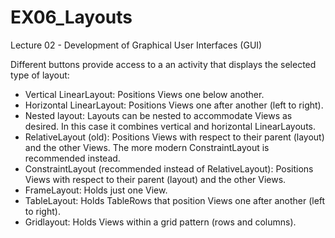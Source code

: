 # EX06_Layouts
Lecture 02 - Development of Graphical User Interfaces (GUI)

Different buttons provide access to a an activity that displays the selected type of layout:
- Vertical LinearLayout: Positions Views one below another.
- Horizontal LinearLayout: Positions Views one after another (left to right).
- Nested layout: Layouts can be nested to accommodate Views as desired. In this case it combines vertical and horizontal LinearLayouts.
- RelativeLayout (old): Positions Views with respect to their parent (layout) and the other Views. The more modern ConstraintLayout is recommended instead.
- ConstraintLayout (recommended instead of RelativeLayout): Positions Views with respect to their parent (layout) and the other Views.
- FrameLayout: Holds just one View.
- TableLayout: Holds TableRows that position Views one after another (left to right).
- Gridlayout: Holds Views within a grid pattern (rows and columns).
